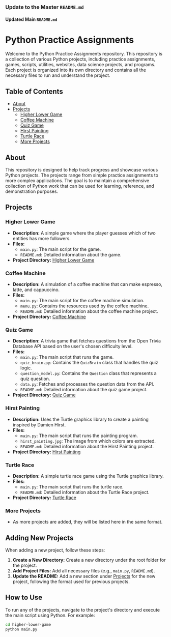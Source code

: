 
### Update to the Master `README.md`

#### Updated Main `README.md`


# Python Practice Assignments

Welcome to the Python Practice Assignments repository. This repository is a collection of various Python projects, including practice assignments, games, scripts, utilities, websites, data science projects, and programs. Each project is organized into its own directory and contains all the necessary files to run and understand the project.

## Table of Contents

- [About](#about)
- [Projects](#projects)
  - [Higher Lower Game](#higher-lower-game)
  - [Coffee Machine](#coffee-machine)
  - [Quiz Game](#quiz-game)
  - [Hirst Painting](#hirst-painting)
  - [Turtle Race](#turtle-race)
  - [More Projects](#more-projects)

## About

This repository is designed to help track progress and showcase various Python projects. The projects range from simple practice assignments to more complex applications. The goal is to maintain a comprehensive collection of Python work that can be used for learning, reference, and demonstration purposes.

## Projects

### Higher Lower Game

- **Description:** A simple game where the player guesses which of two entities has more followers.
- **Files:**
  - `main.py`: The main script for the game.
  - `README.md`: Detailed information about the game.
- **Project Directory:** [Higher Lower Game](higher-lower-game/)

### Coffee Machine

- **Description:** A simulation of a coffee machine that can make espresso, latte, and cappuccino.
- **Files:**
  - `main.py`: The main script for the coffee machine simulation.
  - `menu.py`: Contains the resources used by the coffee machine.
  - `README.md`: Detailed information about the coffee machine project.
- **Project Directory:** [Coffee Machine](coffee-machine/)

### Quiz Game

- **Description:** A trivia game that fetches questions from the Open Trivia Database API based on the user's chosen difficulty level.
- **Files:**
  - `main.py`: The main script that runs the game.
  - `quiz_brain.py`: Contains the `QuizBrain` class that handles the quiz logic.
  - `question_model.py`: Contains the `Question` class that represents a quiz question.
  - `data.py`: Fetches and processes the question data from the API.
  - `README.md`: Detailed information about the quiz game project.
- **Project Directory:** [Quiz Game](quiz-game/)

### Hirst Painting

- **Description:** Uses the Turtle graphics library to create a painting inspired by Damien Hirst.
- **Files:**
  - `main.py`: The main script that runs the painting program.
  - `hirst_painting.jpg`: The image from which colors are extracted.
  - `README.md`: Detailed information about the Hirst Painting project.
- **Project Directory:** [Hirst Painting](hirst-painting/)

### Turtle Race

- **Description:** A simple turtle race game using the Turtle graphics library.
- **Files:**
  - `main.py`: The main script that runs the turtle race.
  - `README.md`: Detailed information about the Turtle Race project.
- **Project Directory:** [Turtle Race](turtle-race/)

### More Projects

- As more projects are added, they will be listed here in the same format.

## Adding New Projects

When adding a new project, follow these steps:

1. **Create a New Directory:** Create a new directory under the root folder for the project.
2. **Add Project Files:** Add all necessary files (e.g., `main.py`, `README.md`).
3. **Update the README:** Add a new section under [Projects](#projects) for the new project, following the format used for previous projects.

## How to Use

To run any of the projects, navigate to the project's directory and execute the main script using Python. For example:

```bash
cd higher-lower-game
python main.py

```
